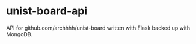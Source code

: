 # unist-board-api

API for github.com/archhhh/unist-board written with Flask backed up with MongoDB.
